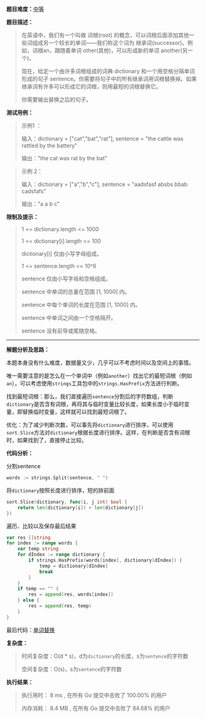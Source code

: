 **题目难度：**[中等](https://leetcode.cn/problems/replace-words/)

**题目描述：**

> 在英语中，我们有一个叫做 词根(root) 的概念，可以词根后面添加其他一些词组成另一个较长的单词——我们称这个词为 继承词(successor)。例如，词根an，跟随着单词 other(其他)，可以形成新的单词 another(另一个)。
> 
> 现在，给定一个由许多词根组成的词典 dictionary 和一个用空格分隔单词形成的句子 sentence。你需要将句子中的所有继承词用词根替换掉。如果继承词有许多可以形成它的词根，则用最短的词根替换它。
>
> 你需要输出替换之后的句子。


**测试用例：**

> 示例1 ：
>
> 输入：dictionary = ["cat","bat","rat"], sentence = "the cattle was rattled by the battery"
> 
> 输出："the cat was rat by the bat"


> 示例 2：
>
> 输入：dictionary = ["a","b","c"], sentence = "aadsfasf absbs bbab cadsfafs"
> 
> 输出："a a b c"

**限制及提示：**
> 1 <= dictionary.length <= 1000
> 
> 1 <= dictionary[i].length <= 100
> 
> dictionary[i] 仅由小写字母组成。
> 
> 1 <= sentence.length <= 10^6
> 
> sentence 仅由小写字母和空格组成。
> 
> sentence 中单词的总量在范围 [1, 1000] 内。
> 
> sentence 中每个单词的长度在范围 [1, 1000] 内。
> 
> sentence 中单词之间由一个空格隔开。
> 
> sentence 没有前导或尾随空格。


---
**解题分析及思路：**

本题本身没有什么难度，数据量又少，几乎可以不考虑时间以及空间上的事情。

唯一需要注意的是怎么在一个单词中（例如`another`）找出它的最短词根（例如`an`），可以考虑使用`strings`工具包中的`strings.HasPrefix`方法进行判断。

找到最短词根：那么，我们直接遍历`sentence`分割后的字符数组，判断`dictionary`是否含有词根，再将其与临时变量比较长度，如果长度小于临时变量，即替换临时变量，这样就可以找到最短词根了。

优化：为了减少判断次数，可以事先将`dictionary`进行排序，可以使用`sort.Slice`方法对`dictionary`根据长度进行排序。这样，在判断是否含有词根时，如果找到了，直接停止比较。


**代码分析：**

分割sentence
```go
words := strings.Split(sentence, " ")
```

将`dictionary`按照长度进行排序，短的排前面
```go
sort.Slice(dictionary, func(i, j int) bool {
    return len(dictionary[i]) < len(dictionary[j])
})
```

遍历、比较以及保存最后结果
```go
var res []string
for index := range words {
    var temp string
    for dIndex := range dictionary {
        if strings.HasPrefix(words[index], dictionary[dIndex]) {
            temp = dictionary[dIndex]
            break
        }
    }
    if temp == "" {
        res = append(res, words[index])
    } else {
        res = append(res, temp)
    }
}
```



最后代码：[单词替换](https://github.com/lomtom/algorithm-go/blob/main/leetcode/648单词替换_test.go)

**复杂度：**

> 时间复杂度：O(d * s)，d为`dictionary`的长度，s为`sentence`的字符数
>
> 空间复杂度：O(s)，s为`sentence`的字符数

**执行结果：**

> 执行用时： 8 ms , 在所有 Go 提交中击败了 100.00% 的用户
>
> 内存消耗： 8.4 MB , 在所有 Go 提交中击败了 84.68% 的用户